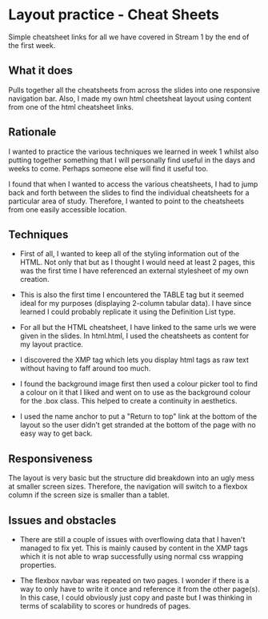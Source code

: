 # Layout practice - Cheat Sheets
Simple cheatsheet links for all we have covered in Stream 1 by the end of the first week.


## What it does
Pulls together all the cheatsheets from across the slides into one responsive navigation bar. Also, I made my own html cheetsheat layout using content from one of the html cheatsheet links.

## Rationale
I wanted to practice the various techniques we learned in week 1 whilst also putting together something that I will personally find useful in the days and weeks to come.  Perhaps someone else will find it useful too.

I found that when I wanted to access the various cheatsheets, I had to jump back and forth between the slides to find the individual cheatsheets for a particular area of study.  Therefore, I wanted to point to the cheatsheets from one easily accessible location.

## Techniques
* First of all, I wanted to keep all of the styling information out of the HTML. Not only that but as I thought I would need at least 2 pages, this was the first time I have referenced an external stylesheet of my own creation.

* This is also the first time I encountered the TABLE tag but it seemed ideal for my purposes (displaying 2-column tabular data). I have since learned I could probably replicate it using the Definition List type.

* For all but the HTML cheatsheet, I have linked to the same urls we were given in the slides.  In html.html, I used the cheatsheets as content for my layout practice.

* I discovered the XMP tag which lets you display html tags as raw text without having to faff around too much.

* I found the background image first then used a colour picker tool to find a colour on it that I liked and went on to use as the background colour for the .box class.  This helped to create a continuity in aesthetics.

* I used the name anchor to put a "Return to top" link at the bottom of the layout so the user didn't get stranded at the bottom of the page with no easy way to get back.

## Responsiveness
The layout is very basic but the structure did breakdown into an ugly mess at smaller screen sizes.  Therefore, the navigation will switch to a flexbox column if the screen size is smaller than a tablet.

## Issues and obstacles

* There are still a couple of issues with overflowing data that I haven't managed to fix yet. This is mainly caused by content in the XMP tags which it is not able to wrap successfully using normal css wrapping properties.

* The flexbox navbar was repeated on two pages.  I wonder if there is a way to only have to write it once and reference it from the other page(s). In this case, I could obviously just copy and paste but I was thinking in terms of scalability to scores or hundreds of pages.
